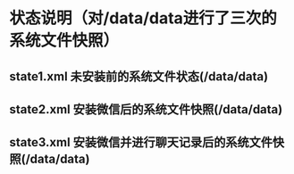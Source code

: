 # 状态说明（对/data/data进行了三次的系统文件快照）
## state1.xml 未安装前的系统文件状态(/data/data)
## state2.xml 安装微信后的系统文件快照(/data/data)
## state3.xml 安装微信并进行聊天记录后的系统文件快照(/data/data)
